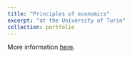 ```yaml
---
title: "Principles of economics"
excerpt: "at the University of Turin"
collection: portfolio
---
```


More information [here](https://www.sta.unito.it/do/corsi.pl/Show?_id=83vb "Unito").

